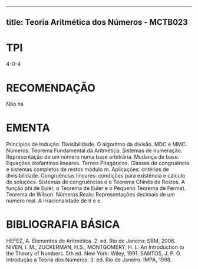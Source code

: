 
---
title: Teoria Aritmética dos Números - MCTB023 
---

# TPI

4-0-4

# RECOMENDAÇÃO

Não há

# EMENTA

Princípios de Indução. Divisibilidade. O algoritmo da divisão. MDC e MMC. Números. Teorema Fundamental da Aritmética. Sistemas de numeração. Representação de um número numa base arbitrária. Mudança de base. Equações diofantinas lineares. Ternos Pitagóricos. Classes de congruência e sistemas completos de restos módulo m. Aplicações: critérios de divisibilidade. Congruências lineares: condições para existência e cálculo de soluções. Sistemas de congruências e o Teorema Chinês de Restos. A função phi de Euler, o Teorema de Euler e o Pequeno Teorema de Fermat. Teorema de Wilson. Números Reais: Representações decimais de um número real. A irracionalidade de π e e.

# BIBLIOGRAFIA BÁSICA

HEFEZ, A. Elementos de Aritmética. 2. ed. Rio de Janeiro: SBM, 2006.
NIVEN, I. M.; ZUCKERMAN, H.S.; MONTGOMERY, H. L. An Introduction to the Theory of Numbers. 5th ed. New York: Wiley, 1991.
SANTOS, J. P. O. Introdução à Teoria dos Números. 3. ed. Rio de Janeiro: IMPA, 1998.
        